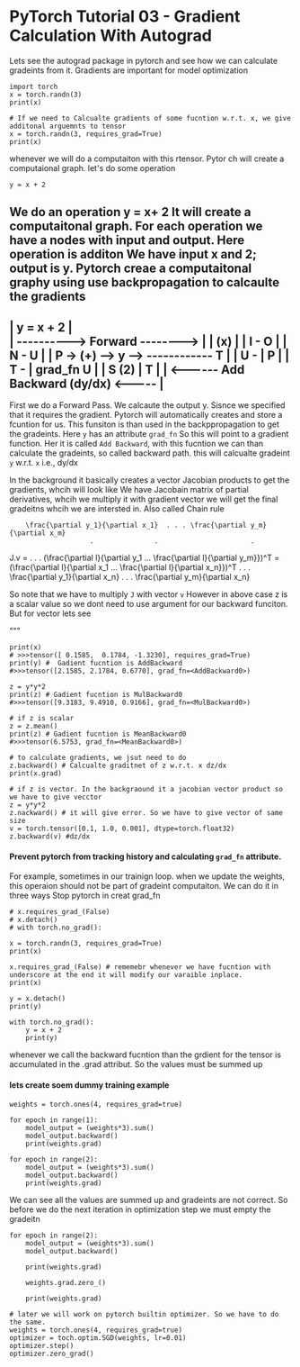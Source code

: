 # PyTorch Tutorial 03 - Gradient Calculation With Autograd
Lets see the autograd package in pytorch and see how we can calculate gradeints from it. Gradients are important for model optimization

```
import torch
x = torch.randn(3)
print(x)

# If we need to Calcualte gradients of some fucntion w.r.t. x, we give additonal arguemnts to tensor
x = torch.randn(3, requires_grad=True)
print(x)
```

whenever we will do a computaiton with this rtensor. Pytor ch will create a computaional graph.
let's do some operation

```
y = x + 2 
```

We do an operation y = x+ 2
It will create a computaitonal graph. For each operation we have a nodes with input and output. Here operation is additon 
We have input x and 2; output is y. Pytorch creae a computaitonal graphy using use backpropagation to calcaulte the gradients
--------------------------------------------------------------------------
|                           y = x + 2                                    |              
|                ----------> Forward -------->                           |
|               (x)                                                      |
|    I             -                                             O       |
|    N               -                                           U       |
|    P                -> (+) --> y --> ------------              T       |
|    U              -                             |              P       |
|    T            -                               | grad_fn      U       |
|    S         (2)                                |              T       |
|               <------ Add Backward (dy/dx) <-----                      |
-------------------------------------------------------------------------- 
First we do a Forward Pass. We calcaute the output y. Sisnce we specified that it 
requires the gradient. Pytorch will automatically creates and store a fcuntion for us.
This funsiton is than used in the backppropagation to get the gradeints. Here `y` has an attribute `grad_fn`
So this will point to a gradient function. Her it is called `Add Backward`, with this fucntion we can than 
calculate the gradeints, so called backward path. this will calcualte gradeint `y` w.r.t. `x` i.e., dy/dx

In the background it basically creates a vector Jacobian products to get the gradients, whcih will look like
We have Jacobain matrix of partial derivatives, whcih we multiply it with gradient vector we will get the final gradeitns whcih we are intersted in. Also called Chain rule

        \frac{\partial y_1}{\partial x_1}  . . . \frac{\partial y_m}{\partial x_m} 
                        .               .                       .
J.v =                   .                   .                   .                   (\frac{\partial l}{\partial y_1 ... \frac{\partial l}{\partial y_m}})^T = (\frac{\partial l}{\partial x_1 ... \frac{\partial l}{\partial x_n}})^T 
                        .                       .               .
        \frac{\partial y_1}{\partial x_n}  . . . \frac{\partial y_m}{\partial x_n}

So note that we have to multiply `J` with vector `v`
However in above case z is a scalar value so we dont need to use argument for our backward funciton. But for vector lets see

"""

```
print(x)
# >>>tensor([ 0.1585,  0.1784, -1.3230], requires_grad=True)
print(y) #  Gadient fucntion is AddBackward
#>>>tensor([2.1585, 2.1784, 0.6770], grad_fn=<AddBackward0>)

z = y*y*2
print(z) # Gadient fucntion is MulBackward0
#>>>tensor([9.3183, 9.4910, 0.9166], grad_fn=<MulBackward0>)

# if z is scalar
z = z.mean()
print(z) # Gadient fucntion is MeanBackward0
#>>>tensor(6.5753, grad_fn=<MeanBackward0>)

# to calculate gradients, we jsut need to do
z.backward() # Calcualte graditnet of z w.r.t. x dz/dx
print(x.grad)

# if z is vector. In the backgraound it a jacobian vector product so we have to give vecctor
z = y*y*2
z.nackward() # it will give error. So we have to give vector of same size
v = torch.tensor([0.1, 1.0, 0.001], dtype=torch.float32)
z.backward(v) #dz/dx
```

#### Prevent pytorch from tracking history and calculating `grad_fn` attribute. 
For example, sometimes in our trainign loop. when we update the weights, this operaion should not be part of gradeint computaiton. We can do it in three ways
Stop pytorch in creat grad_fn
```
# x.requires_grad_(False)
# x.detach()
# with torch.no_grad():

x = torch.randn(3, requires_grad=True)
print(x)
    
x.requires_grad_(False) # rememebr whenever we have fucntion with underscore at the end it will modify our varaible inplace.
print(x)

y = x.detach()
print(y)

with torch.no_grad():
    y = x + 2
    print(y)
```

whenever we call the backward fucntion than the grdient for the tensor is accumulated in the .grad attribut. So the values must be summed up
#### lets create soem dummy training example
```
weights = torch.ones(4, requires_grad=true)

for epoch in range(1):
    model_output = (weights*3).sum()
    model_output.backward()
    print(weights.grad)
    
for epoch in range(2):
    model_output = (weights*3).sum()
    model_output.backward()
    print(weights.grad)
```
We can see all the values are summed up and gradeints are not correct. So before we do the next iteration in optimization 
step we must empty the gradeitn
```
for epoch in range(2):
    model_output = (weights*3).sum()
    model_output.backward()
    
    print(weights.grad)
    
    weights.grad.zero_()
    
    print(weights.grad)

# later we will work on pytorch builtin optimizer. So we have to do the same.
weights = torch.ones(4, requires_grad=true)
optimizer = toch.optim.SGD(weights, lr=0.01)
optimizer.step()
optimizer.zero_grad()
```

